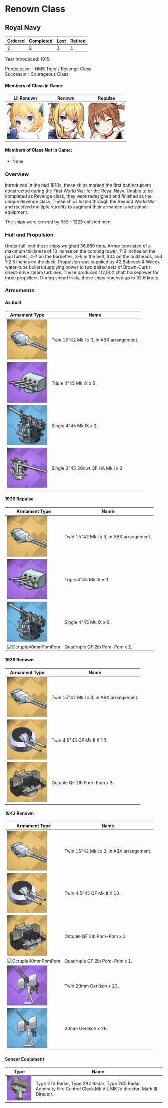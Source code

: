 # Renown Class
## Royal Navy

Ordered | Completed | Lost | Retired
 ------ | ------ | ------ | ------ 
2 | 2 | 1 | 1 <br/>
 
Year Introduced: 1915. <br/>
 
Predecessor : HMS Tiger / Revenge Class <br/>
Successor : Courageous Class <br/>

#### Members of Class In Game: <br/>
Lil Renown | Renown | Repulse
| ----- | ----- | ----- |
![Lil Renown](/Icons/Ship/RoyalNavy/Lil_Renown.png) | ![Renown](/Icons/Ship/RoyalNavy/Renown.png) | ![Repulse](/Icons/Ship/RoyalNavy/Repulse.png) <br/>

#### Members of Class Not In Game: <br/>

* None

### Overview

Introduced in the mid 1910s, these ships marked the first battlecruisers constructed during the First World War for the Royal Navy. Unable to be completed as Revenge class, they were redesigned and finished as the unique Revenge class. These ships lasted through the Second World War and received multiple retrofits to augment their armament and sensor equipment.

The ships were crewed by 953 - 1223 enlisted men. <br/>

### Hull and Propulsion

Under full load these ships weighed 36,660 tons. Armor consisted of a maximum thickness of 10 inches on the conning tower, 7-9 inches on the gun turrets, 4-7 on the barbettes, 3-6 in the belt, 304 on the bulkheads, and 1-2.5 inches on the deck. Propulsion was supplied by 42 Babcock & Wilcox water-tube boilers supplying power to two paired sets of Brown-Curtis direct-drive steam turbines. These produced 112,000 shaft horsepower for three propellers. During speed trials, these ships reached up to 32.6 knots. <br/>

### Armaments

#### As Built

Armament Type | Name |
 ------ | ------ |
![15in42MkII](/Icons/Equipment/Guns/BB/15in42MkII.png) | Twin 15"42 Mk I x 3, in ABX arrangement.
![4in45MkIX](/Icons/Equipment/Guns/DD/4in45MkIX.png) | Triple 4"45 Mk IX x 5.
![Single4inMkV](/Icons/Equipment/Guns/DD/Single4inMkV.png) | Single 4"45 Mk IX x 2.
![3in50Mk22](/Icons/Equipment/AA/3in50Mk22.png) | Single 3"45 20cwt QF HA Mk I x 2 <br/>

#### 1939 Repulse

Armament Type | Name |
 ------ | ------ |
![15in42MkII](/Icons/Equipment/Guns/BB/15in42MkII.png) | Twin 15"42 Mk I x 3, in ABX arrangement.
![4in45MkIX](/Icons/Equipment/Guns/DD/4in45MkIX.png) | Triple 4"45 Mk IX x 3.
![Single4inMkV](/Icons/Equipment/Guns/DD/Single4inMkV.png) | Single 4"45 Mk IX x 6.
![Octuple40mmPomPom](/Icons/Equipment/AA/Quadruple40mmPomPom.png) | Quadruple QF 2lb Pom-Pom x 2. <br/>

#### 1939 Renown 

Armament Type | Name |
 ------ | ------ |
![15in42MkII](/Icons/Equipment/Guns/BB/15in42MkII.png) | Twin 15"42 Mk I x 3, in ABX arrangement.
![4.5in45MkI](/Icons/Equipment/AA/4.5in45MkI.png) | Twin 4.5"45 QF Mk II X 10.
![Octuple40mmPomPom](/Icons/Equipment/AA/Octuple40mmPomPom.png) | Octuple QF 2lb Pom-Pom x 3.<br/>

#### 1943 Renown 

Armament Type | Name |
 ------ | ------ |
![15in42MkII](/Icons/Equipment/Guns/BB/15in42MkII.png) | Twin 15"42 Mk I x 3, in ABX arrangement.
![4.5in45MkI](/Icons/Equipment/AA/4.5in45MkI.png) | Twin 4.5"45 QF Mk II X 10.
![Octuple40mmPomPom](/Icons/Equipment/AA/Octuple40mmPomPom.png) | Octuple QF 2lb Pom-Pom x 3.
![Octuple40mmPomPom](/Icons/Equipment/AA/Quadruple40mmPomPom.png) | Quadruple QF 2lb Pom-Pom x 1.
![20mmOerlikonT](/Icons/Equipment/AA/20mmOerlikonT.png) | Twin 20mm Oerlikon x 23.
![20mmOerlikon](/Icons/Equipment/AA/20mmOerlikon.png) | 20mm Oerlikon x 26.<br/>

#### Sensor Equipment

Type | Name |
 ------ | ------ |
![FireControlRadar](/Icons/Equipment/Auxiliary/FireControlRadar.png) | Type 273 Radar, Type 282 Radar, Type 285 Radar. Admiralty Fire Control Clock Mk VII. MK IV director. Mark III Director.